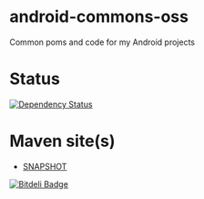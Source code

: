 android-commons-oss
===================

Common poms and code for my Android projects


Status
======
[![Dependency Status](https://www.versioneye.com/user/projects/526a4290632bac312a0002ab/badge.png)](https://www.versioneye.com/user/projects/526a4290632bac312a0002ab)


Maven site(s)
=============
* [SNAPSHOT](http://hakan42.github.io/android-commons-oss/site/0.2.0-SNAPSHOT/)


[![Bitdeli Badge](https://d2weczhvl823v0.cloudfront.net/hakan42/android-commons-oss/trend.png)](https://bitdeli.com/free "Bitdeli Badge")

